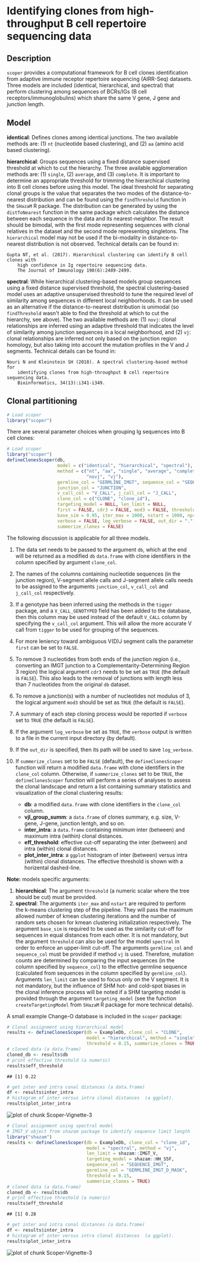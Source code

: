 # Identifying clones from high-throughput B cell repertoire sequencing data

## Description

`scoper` provides a computational framework for B cell clones identification
from adaptive immune receptor repertoire sequencing (AIRR-Seq) datasets. 
Three models are included (identical, hierarchical, and spectral) 
that perform clustering among sequences of BCRs/IGs (B cell receptors/immunoglobulins) 
which share the same V gene, J gene and junction length.

## Model

__identical__: Defines clones among identical junctions. The two available methods are: 
(1) `nt` (nucleotide based clustering), and (2) `aa` (amino acid based clustering).

__hierarchical__: Groups sequences using a fixed distance supervised threshold at which 
to cut the hierarchy. The three available agglomeration methods are: (1) `single`, (2) 
`average`, and (3) `complete`. It is important to determine an appropriate threshold 
for trimming the hierarchical clustering into B cell clones before using this model. 
The ideal threshold for separating clonal groups is the value that separates the two 
modes of the distance-to-nearest distribution and can be found using the `findThreshold` 
function in the `SHazaM` R package. The distribution can be generated by using the 
`distToNearest` function in the same package which calculates the distance between each 
sequence in the data and its nearest-neighbor. The result should be bimodal, with the 
first mode representing sequences with clonal relatives in the dataset and the second 
mode representing singletons. The `hierarchical` model may not be used if the bi-modality 
in distance-to-nearest distribution is not observed. Technical details can be found in:

    Gupta NT, et al. (2017). Hierarchical clustering can identify B cell clones with 
        high confidence in Ig repertoire sequencing data. 
        The Journal of Immunology 198(6):2489-2499.

__spectral__: While hierarchical clustering-based models group sequences using a 
fixed distance supervised threshold, the spectral clustering-based model uses 
an adaptive unsupervised threshold to tune the required level of similarity 
among sequences in different local neighborhoods. It can be used as an alternative 
if the distance-to-nearest distribution is unimodal (so `findThreshold` wasn't able 
to find the threshold at which to cut the hierarchy, see above). The two available methods are:
(1) `novj`: clonal relationships are inferred using an adaptive threshold that indicates 
the level of similarity among junction sequences in a local neighborhood, and
(2) `vj`: clonal relationships are inferred not only based on the junction region homology, 
but also taking into account the mutation profiles in the V and J segments. Technical details 
can be found in:

    Nouri N and Kleinstein SH (2018). A spectral clustering-based method for 
        identifying clones from high-throughput B cell repertoire sequencing data. 
        Bioinformatics, 34(13):i341-i349.

## Clonal partitioning

```r
# Load scoper
library("scoper")
```

There are several parameter choices when grouping Ig sequences into B cell clones:


```r
# Load scoper
library("scoper")
defineClonesScoper(db,
                   model = c("identical", "hierarchical", "spectral"),
                   method = c("nt", "aa", "single", "average", "complete", 
                              "novj", "vj"),
                   germline_col = "GERMLINE_IMGT", sequence_col = "SEQUENCE_IMGT",
                   junction_col = "JUNCTION", 
                   v_call_col = "V_CALL", j_call_col = "J_CALL",
                   clone_col = c("CLONE", "clone_id"),
                   targeting_model = NULL, len_limit = NULL,
                   first = FALSE, cdr3 = FALSE, mod3 = FALSE, threshold = NULL,
                   base_sim = 0.95, iter_max = 1000, nstart = 1000, nproc = 1,
                   verbose = FALSE, log_verbose = FALSE, out_dir = ".",
                   summerize_clones = FALSE)
```

The following discussion is applicable for all three models. 

1. The data set needs to be passed to the argument `db`, which at the end will be 
returned as a modified `db` `data.frame` with clone identifiers in the column specified 
by argument `clone_col`. 
2. The names of the columns containing nucleotide sequences (in the junction region), 
V-segment allele calls and J-segment allele calls needs to be assigned to the arguments 
`junction_col`, `v_call_col` and `j_call_col` respectively. 
3. If a genotype has been inferred using the methods in the `tigger` package, and a 
`V_CALL_GENOTYPED` field has been added to the database, then this column may be used 
instead of the default `V_CALL` column by specifying the `v_call_col` argument. This will 
allow the more accurate V call from `tigger` to be used for grouping of the sequences.
4. For more leniency toward ambiguous V(D)J segment calls the parameter `first` can be set 
to `FALSE`. 
5. To remove $3$ nucleotides from both ends of the junction region (i.e., converting an 
IMGT junction to a Complementarity-Determining Region $3$ region) the logical argument 
`cdr3` needs to be set as `TRUE` (the default is `FALSE`). This also leads to the removal 
of junctions with length less than $7$ nucleotides from the original `db` dataset. 
6. To remove a junction(s) with a number of nucleotides not modulus of $3$, the logical 
argument `mod3` should be set as `TRUE` (the default is `FALSE`).
7. A summary of each step cloning process would be reported if `verbose` set to `TRUE` 
(the default is `FALSE`). 
8. If the argument `log_verbose` be set as `TRUE`, the `verbose` output is written to 
a file in the current input directory (by default).
9. If the `out_dir` is specified, then its path will be used to save `log_verbose`. 
10. If `summerize_clones` set to be `FALSE` (default), the `defineClonesScoper` function 
will return a modified `data.frame` with clone identifiers in the `clone_col` column. 
Otherwise, if `summerize_clones` set to be `TRUE`, the `defineClonesScoper` function 
will perform a series of analyses to assess the clonal landscape and return a list 
containing summary statistics and visualization of the clonal clustering results:

    * __db__: a modified `data.frame` with clone identifiers in the `clone_col` column.
    * __vjl_group_summ__: a `data.frame` of clones summary, e.g. size, V-gene, J-gene, junction lentgh, and so on.
    * __inter_intra__: a `data.frame` containing minimum inter (between) and maximum intra (within) clonal distances.
    * __eff_threshold__: effective cut-off separating the inter (between) and intra (within) clonal distances.
    * __plot_inter_intra__: a `ggplot` histogram of inter (between) versus intra (within) clonal distances. 
    The effective threshold is shown with a horizental dashed-line.

**Note:** models specific arguments:

1. __hierarchical__: The argument `threshold` (a numeric scalar where the tree should be cut) 
must be provided.
2. __spectral__: The arguments `iter_max` and `nstart` are required to perform the k-means 
clustering step of the pipeline. They will pass the maximum allowed number of kmean clustering 
iterations and the number of random sets chosen for kmean clustering initialization 
respectively. The argument `base_sim` is required to be used as the similarity cut-off for 
sequences in equal distances from each other. It is not mandatory, but the argument `threshold` 
can also be used for the model `spectral` in order to enforce an upper-limit cut-off. 
The arguments `germline_col` and `sequence_col` must be provided if method `vj` 
is used. Therefore, mutation counts are determined by comparing the input sequences 
(in the column specified by `sequence_col`) to the effective germline sequence 
(calculated from sequences in the column specified by `germline_col`). Arguments `len_limit`
can be used to focus only on the V segment. It is not mandatory, but the influence of SHM 
hot- and cold-spot biases in the clonal inference process will be noted if a SHM targeting 
model is provided through the argument `targeting_model` (see the function `createTargetingModel` 
from `SHazaM` R package for more technical details). 

A small example Change-O database is included in the `scoper` package:


```r
# Clonal assignment using hierarchical model
results <- defineClonesScoper(db = ExampleDb, clone_col = "CLONE",
                              model = "hierarchical", method = "single", 
                              threshold = 0.15, summerize_clones = TRUE)
# cloned data (a data.frame)
cloned_db <- results$db
# print effective threshold (a numeric)
results$eff_threshold
```

```
## [1] 0.22
```

```r
# get inter and intra conal distances (a data.frame)
df <- results$inter_intra
# histogram of inter versus intra clonal distances  (a ggplot).
results$plot_inter_intra
```

![plot of chunk Scoper-Vignette-3](figure/Scoper-Vignette-3-1.png)

```r
# Clonal assignment using spectral model
# IMGT_V object from shazam package to identify sequence limit length
library("shazam")
results <- defineClonesScoper(db = ExampleDb, clone_col = "clone_id",
                              model = "spectral", method = "vj", 
                              len_limit = shazam::IMGT_V,
                              targeting_model = shazam::HH_S5F,
                              sequence_col = "SEQUENCE_IMGT",
                              germline_col = "GERMLINE_IMGT_D_MASK",
                              threshold = 0.15, 
                              summerize_clones = TRUE)
# cloned data (a data.frame)
cloned_db <- results$db
# print effective threshold (a numeric)
results$eff_threshold
```

```
## [1] 0.28
```

```r
# get inter and intra conal distances (a data.frame)
df <- results$inter_intra
# histogram of inter versus intra clonal distances  (a ggplot).
results$plot_inter_intra
```

![plot of chunk Scoper-Vignette-3](figure/Scoper-Vignette-3-2.png)
